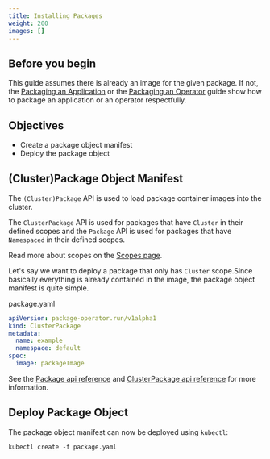 ```yaml
---
title: Installing Packages
weight: 200
images: []
---
```


## Before you begin
This guide assumes there is already an image for the given package. If not, the
[Packaging an Application](packaging-an-application.md) or the
[Packaging an Operator](packaging-an-operator.md) guide show how to package an application or an operator
respectfully.

## Objectives
* Create a package object manifest
* Deploy the package object

## (Cluster)Package Object Manifest
The `(Cluster)Package` API is used to load package container images into the cluster.

The `ClusterPackage` API is used for packages that have `Cluster` in their defined scopes and the
`Package` API is used for packages that have `Namespaced` in their defined scopes.

Read more about scopes on the [Scopes page](/content/en/docs/concepts/scopes.md).

Let's say we want to deploy a package that only has `Cluster` scope.Since basically everything is already contained
in the image, the package object manifest is quite simple.

package.yaml
```yaml
apiVersion: package-operator.run/v1alpha1
kind: ClusterPackage
metadata:
  name: example
  namespace: default
spec:
  image: packageImage

```

See the
[Package api reference](/content/en/docs/getting_started/api-reference.md#package) and
[ClusterPackage api reference](/content/en/docs/getting_started/api-reference.md#clusterpackage) for
more information.


## Deploy Package Object
The package object manifest can now be deployed using `kubectl`:
```shell
kubectl create -f package.yaml
```
